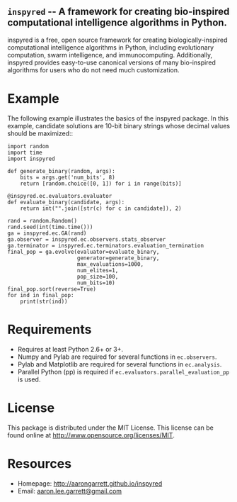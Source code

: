 ``inspyred`` -- A framework for creating bio-inspired computational intelligence algorithms in Python.
------------------------------------------------------------------------------------------------------

inspyred is a free, open source framework for creating biologically-inspired 
computational intelligence algorithms in Python, including evolutionary 
computation, swarm intelligence, and immunocomputing. Additionally, inspyred 
provides easy-to-use canonical versions of many bio-inspired algorithms for 
users who do not need much customization.


Example
=======

The following example illustrates the basics of the inspyred package. In this 
example, candidate solutions are 10-bit binary strings whose decimal values 
should be maximized::

    import random 
    import time 
    import inspyred
    
    def generate_binary(random, args):
        bits = args.get('num_bits', 8)
        return [random.choice([0, 1]) for i in range(bits)]
    
    @inspyred.ec.evaluators.evaluator
    def evaluate_binary(candidate, args):
        return int("".join([str(c) for c in candidate]), 2)
    
    rand = random.Random()
    rand.seed(int(time.time()))
    ga = inspyred.ec.GA(rand)
    ga.observer = inspyred.ec.observers.stats_observer
    ga.terminator = inspyred.ec.terminators.evaluation_termination
    final_pop = ga.evolve(evaluator=evaluate_binary,
                          generator=generate_binary,
                          max_evaluations=1000,
                          num_elites=1,
                          pop_size=100,
                          num_bits=10)
    final_pop.sort(reverse=True)
    for ind in final_pop:
        print(str(ind))


Requirements
============

  * Requires at least Python 2.6+ or 3+.
  * Numpy and Pylab are required for several functions in ``ec.observers``.
  * Pylab and Matplotlib are required for several functions in ``ec.analysis``.
  * Parallel Python (pp) is required if ``ec.evaluators.parallel_evaluation_pp`` is used.


License
=======

This package is distributed under the MIT License. This license can be found 
online at http://www.opensource.org/licenses/MIT.
  

Resources
=========

  * Homepage: http://aarongarrett.github.io/inspyred
  * Email: aaron.lee.garrett@gmail.com
